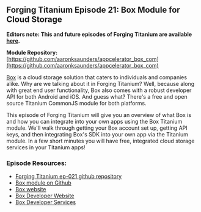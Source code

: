 ## Forging Titanium Episode 21: Box Module for Cloud Storage**Editors note: This and future episodes of Forging Titanium are available [here](http://vimeopro.com/appcelerator/forging-titanium).****Module Repository:** [https://github.com/aaronksaunders/appcelerator_box_com](https://github.com/aaronksaunders/appcelerator_box_com)[Box](http://box.com) is a cloud storage solution that caters to individuals and companies alike. Why are we talking about it in Forging Titanium? Well, because along with great end user functionality, Box also comes with a robust developer API for both Android and iOS. And guess what? There's a free and open source Titanium CommonJS module for both platforms.This episode of Forging Titanium will give you an overview of what Box is and how you can integrate into your own apps using the Box Titanium module. We'll walk through getting your Box account set up, getting API keys, and then integrating Box's SDK into your own app via the Titanium module. In a few short minutes you will have free, integrated cloud storage services in your Titanium apps!### Episode Resources:* [Forging Titanium ep-021 github repository](https://github.com/appcelerator-developer-relations/Forging-Titanium/tree/master/ep-021)* [Box module on Github](https://github.com/aaronksaunders/appcelerator_box_com)* [Box website](http://www.box.com)* [Box Developer Website](http://developers.box.net/w/page/12923958/FrontPage)* [Box Developer Services](http://www.box.com/developers/services)
